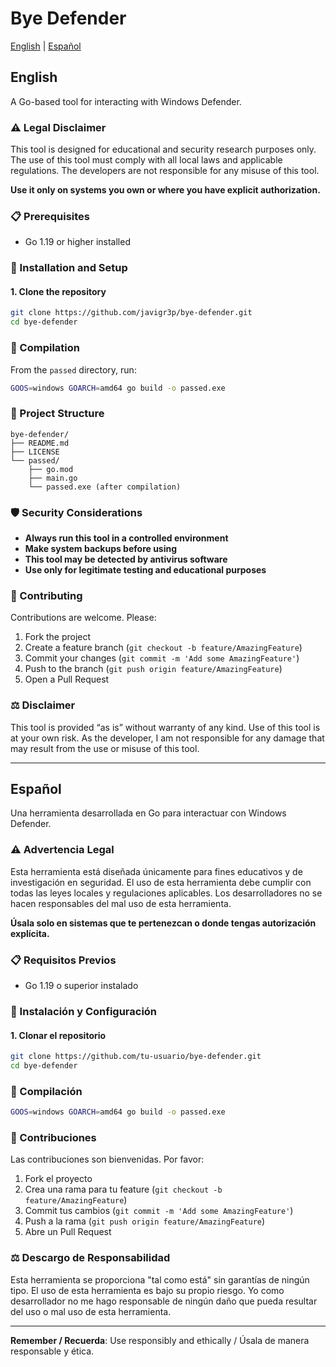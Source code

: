 # Bye Defender

[English](#english) | [Español](#español)

## English

A Go-based tool for interacting with Windows Defender.

### ⚠️ Legal Disclaimer

This tool is designed for educational and security research purposes only. The use of this tool must comply with all local laws and applicable regulations. The developers are not responsible for any misuse of this tool.

**Use it only on systems you own or where you have explicit authorization.**

### 📋 Prerequisites

- Go 1.19 or higher installed

### 🚀 Installation and Setup

#### 1. Clone the repository

```bash
git clone https://github.com/javigr3p/bye-defender.git
cd bye-defender
```

### 🔨 Compilation

From the `passed` directory, run:

```bash
GOOS=windows GOARCH=amd64 go build -o passed.exe
```

### 📁 Project Structure

```
bye-defender/
├── README.md
├── LICENSE
└── passed/
    ├── go.mod
    ├── main.go
    └── passed.exe (after compilation)
```

### 🛡️ Security Considerations

- **Always run this tool in a controlled environment**
- **Make system backups before using**
- **This tool may be detected by antivirus software**
- **Use only for legitimate testing and educational purposes**

### 🤝 Contributing

Contributions are welcome. Please:

1. Fork the project
2. Create a feature branch (`git checkout -b feature/AmazingFeature`)
3. Commit your changes (`git commit -m 'Add some AmazingFeature'`)
4. Push to the branch (`git push origin feature/AmazingFeature`)
5. Open a Pull Request

### ⚖️ Disclaimer

This tool is provided “as is” without warranty of any kind. Use of this tool is at your own risk. As the developer, I am not responsible for any damage that may result from the use or misuse of this tool.

---

## Español

Una herramienta desarrollada en Go para interactuar con Windows Defender.

### ⚠️ Advertencia Legal

Esta herramienta está diseñada únicamente para fines educativos y de investigación en seguridad. El uso de esta herramienta debe cumplir con todas las leyes locales y regulaciones aplicables. Los desarrolladores no se hacen responsables del mal uso de esta herramienta.

**Úsala solo en sistemas que te pertenezcan o donde tengas autorización explícita.**

### 📋 Requisitos Previos

- Go 1.19 o superior instalado

### 🚀 Instalación y Configuración

#### 1. Clonar el repositorio

```bash
git clone https://github.com/tu-usuario/bye-defender.git
cd bye-defender
```

### 🔨 Compilación

```bash
GOOS=windows GOARCH=amd64 go build -o passed.exe
```

### 🤝 Contribuciones

Las contribuciones son bienvenidas. Por favor:

1. Fork el proyecto
2. Crea una rama para tu feature (`git checkout -b feature/AmazingFeature`)
3. Commit tus cambios (`git commit -m 'Add some AmazingFeature'`)
4. Push a la rama (`git push origin feature/AmazingFeature`)
5. Abre un Pull Request

### ⚖️ Descargo de Responsabilidad

Esta herramienta se proporciona "tal como está" sin garantías de ningún tipo. El uso de esta herramienta es bajo su propio riesgo. Yo como desarrollador no me hago responsable de ningún daño que pueda resultar del uso o mal uso de esta herramienta.

---

**Remember / Recuerda**: Use responsibly and ethically / Úsala de manera responsable y ética.
